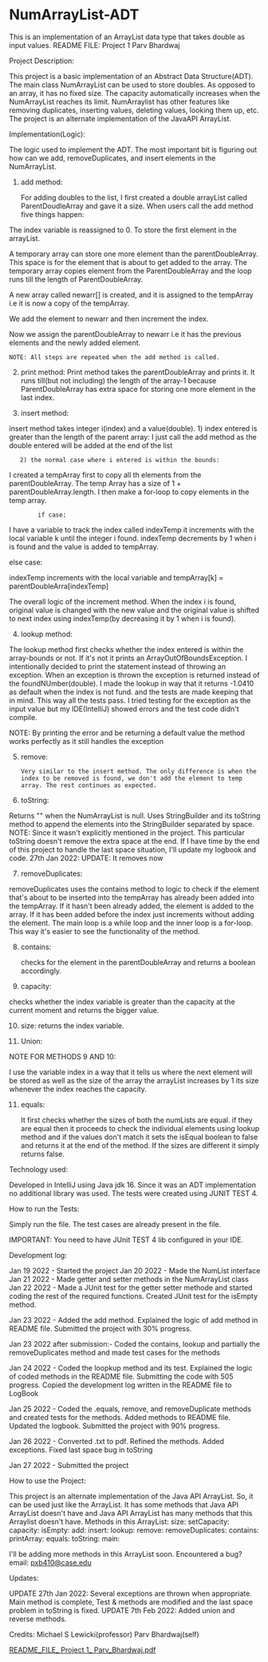 # NumArrayList-ADT
This is an implementation of an ArrayList data type that takes double as input values.
                          README FILE: Project 1 Parv Bhardwaj 


Project Description:

This project is a basic implementation of an Abstract Data Structure(ADT). The main class NumArrayList can be used to store doubles. As opposed to an array, it has no fixed size. The capacity automatically increases when the NumArrayList reaches its limit. NumArraylist has other features like removing duplicates, inserting values, deleting values, looking them up, etc. The project is an alternate implementation of the JavaAPI ArrayList. 

Implementation(Logic):

The logic used to implement the ADT. The most important bit is figuring out how can we add, removeDuplicates, and insert elements in the NumArrayList.

1.  add method:

    For adding doubles to the list, I first created a double arrayList called ParentDoudleArray and gave it a size. When users call the add method five things happen:

The index variable is reassigned to 0. To store the first element in the arrayList.

 A temporary array can store one more element than the parentDoubleArray. This space is for the element that is about to get added to the array. The temporary array copies element from the ParentDoubleArray and the loop runs till the length of ParentDoubleArray.

A new array called newarr[] is created, and it is assigned to the tempArray i.e it is now a copy of the tempArray.

 We add the element to newarr and then increment the index.

 Now we assign the parentDoubleArray to newarr i.e it has the previous elements and  the newly added element.

    NOTE: All steps are repeated when the add method is called.


2.  print method:
   Print method takes the parentDoubleArray and prints it. It runs till(but not including) the length of the array-1 because ParentDoubleArray has extra space for storing one more element in the last index.

3.  insert method:

   insert method takes integer i(index) and a value(double).
       1) index entered is greater than the length of the parent array:
            I just call the add method as the double entered will be added at the end of the list

       2) the normal case where i entered is within the bounds: 

I created a tempArray first to copy all th elements from the parentDoubleArray.  The                  temp Array has a size of 1 + parentDoubleArray.length. I then make a for-loop to copy elements in the temp array.

            if case:
I have a variable to track the index called indexTemp it increments with the local variable k until the integer i found.  indexTemp decrements by 1 when i is found and the value is added to tempArray.
            


else case:

indexTemp increments with the local variable and tempArray[k] =        parentDoubleArra[indexTemp]

 The overall logic of the increment method. When the index i is found, original value is changed with the new value and the original value is shifted to next index using indexTemp(by decreasing it by 1 when i is found).

4. lookup method:

  The lookup method first checks whether the index entered is within the array-bounds or not. If it's not it prints an ArrayOutOfBoundsException. I intentionally decided to print the statement instead of throwing an exception. When an exception is thrown the exception is returned instead of the foundNUmber(double). I made the lookup  in way that it returns -1.0410 as default when the index is not fund. and the tests are made keeping that in mind. This way all the tests pass. I tried testing for the exception as the input value but my IDE(IntelliJ) showed errors and the test code didn't compile.

  NOTE: By printing the error and be returning a default value the method works perfectly as it still handles the exception


5. remove:

       Very similar to the insert method. The only difference is when the index to be removed is found, we don't add the element to temp array. The rest continues as expected.

6. toString:

 Returns  ""  when the NumArrayList is null. Uses StringBuilder and its toString method to append the elements into the StringBuilder separated by space.
NOTE: Since it wasn't explicitly mentioned in the project. This particular toString doesn't remove the extra space at the end. If I have time by the end of this project to handle the last space situation, I'll update my logbook and code.
27th Jan 2022: UPDATE: It removes now

7. removeDuplicates:

  removeDuplicates uses the contains method to logic to check if the element that's about to be inserted into the tempArray has already been added into the tempArray. If it hasn't been already added, the element is added to the array. If it has been added before the index just increments without adding the element. The main loop is a while loop and the inner loop is a for-loop. This way it's easier to see the functionality of the method.


8. contains:

   checks for the element in the parentDoubleArray and returns a boolean accordingly.

9. capacity:

  checks whether the index variable is greater than the capacity at the current moment and returns the bigger value.

10. size:
  returns the index variable.


11. Union: 





NOTE FOR METHODS 9 AND 10:

I use the variable index in a way that it tells us where the next element will be stored as well as the size of the array the arrayList increases by 1 its size whenever the index reaches the capacity.

11. equals:

    It first checks whether the sizes of both the numLists are equal. if they are equal then it proceeds to check the
    individual elements using lookup method and if the values don't match it sets the isEqual boolean to false and returns
    it at the end of the method. If the sizes are different it simply returns false.

Technology used:

Developed in IntelliJ using Java jdk 16. Since it was an ADT implementation no additional library was used. The tests were created using JUNIT TEST 4.

How to run the Tests:

  Simply run the file. The test cases are already present in the file.

 IMPORTANT: You need to have JUnit TEST 4 lib configured in your IDE.







Development log:

Jan 19 2022 - Started the project
Jan 20 2022 - Made the NumList interface
Jan 21 2022 - Made getter and setter methods in the NumArrayList class
Jan 22 2022 - Made a JUnit test for the getter setter methode and started coding the rest of the required functions.
             Created JUnit test for the isEmpty method.

Jan 23 2022 - Added the add method. Explained the logic of add method in README file. Submitted the project with 30% progress.

Jan 23 2022 after submission:- Coded the contains, lookup and partially the removeDuplicates method and made test cases for the methods


Jan 24 2022 - Coded the loopkup method and its test. Explained the logic of coded methods in the README file.
             Submitting the code with 505 progress. Copied the development log written in the README file to LogBook


Jan 25 2022 - Coded the .equals, remove, and removeDuplicate methods and created tests for the methods. Added methods to README file. Updated the logbook. Submitted the project with 90% progress.

Jan 26 2022 - Converted .txt to pdf. Refined the methods. Added exceptions. Fixed last space bug in toString

Jan 27 2022 - Submitted the project





How to use the Project:

This project is an alternate implementation of the Java API ArrayList. So, it can be used just like the ArrayList. It has some methods that Java API ArrayList doesn't have and Java API ArrayList has many methods that this Arraylist doesn't have.
Methods in this ArrayList:
size:
setCapacity:
capacity:
isEmpty:
add:
insert:
lookup:
remove:
removeDuplicates:
contains:
printArray:
equals:
toString:
main:

I'll be adding more methods in this ArrayList soon. Encountered a bug? email: pxb410@case.edu





Updates:

UPDATE 27th Jan 2022: Several exceptions are thrown when appropriate. Main method is complete, Test & methods are modified and the last space problem in toString is fixed.
UPDATE 7th Feb 2022: Added union and reverse methods.



Credits:
Michael S Lewicki(professor)
Parv Bhardwaj(self)

[README_FILE_ Project 1_ Parv_Bhardwaj.pdf](https://github.com/Codegrammer2002/NumArrayList-ADT/files/8312413/README_FILE_.Project.1_.Parv_Bhardwaj.pdf)
